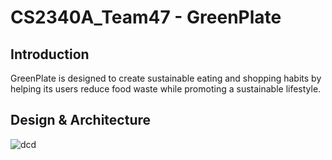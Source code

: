 # CS2340A_Team47 - GreenPlate

## Introduction
GreenPlate is designed to create sustainable eating and shopping habits by helping its users reduce food waste while promoting a sustainable lifestyle. 

## Design & Architecture

![dcd](./Users/christinashih/Downloads/dcd.png)
